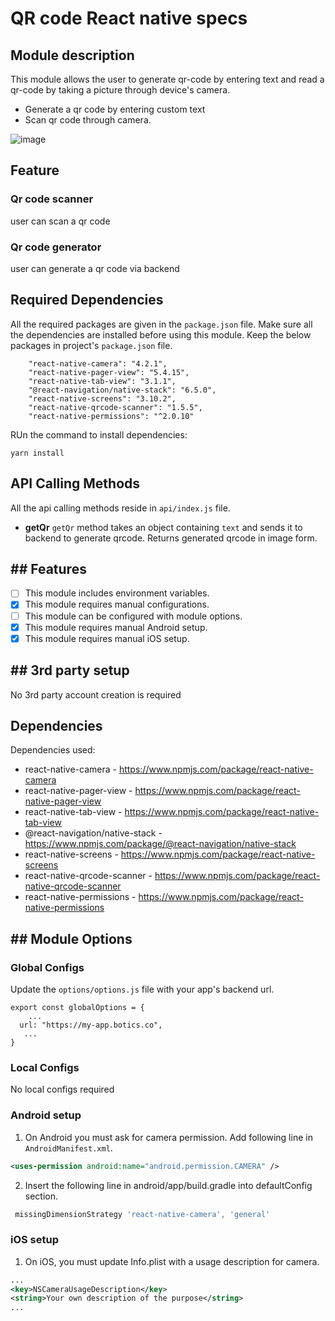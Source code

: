 # QR code React native specs

## Module description

This module allows the user to generate qr-code by entering text and read a qr-code by taking a picture through device's camera.

- Generate a qr code by entering custom text
- Scan qr code through camera.

![image](https://github.com/saad-abid-crowdbotics/modules/assets/76822297/7605b2a5-8ec5-46d2-99b8-dba56ff39e92)

## Feature

### Qr code scanner
user can scan a qr code

### Qr code generator
user can generate a qr code via backend

## Required Dependencies
All the required packages are given in the `package.json` file. Make sure all the dependencies are installed before using this module. 
Keep the below packages in project's `package.json` file.
```
    "react-native-camera": "4.2.1",
    "react-native-pager-view": "5.4.15",
    "react-native-tab-view": "3.1.1",
    "@react-navigation/native-stack": "6.5.0",
    "react-native-screens": "3.10.2",
    "react-native-qrcode-scanner": "1.5.5",
    "react-native-permissions": "^2.0.10"
```
RUn the command to install dependencies:
  ```
  yarn install
  ```

## API Calling Methods
All the api calling methods reside in `api/index.js` file.

* **getQr**
`getQr` method takes an object containing `text` and sends it to backend to generate qrcode. Returns generated qrcode in image form.



## ## Features

 - [ ] This module includes environment variables.
 - [x] This module requires manual configurations.
 - [ ] This module can be configured with module options.
 - [x] This module requires manual Android setup.
 - [x] This module requires manual iOS setup.

## ## 3rd party setup

No 3rd party account creation is required

## Dependencies

Dependencies used:

- react-native-camera  -  https://www.npmjs.com/package/react-native-camera
- react-native-pager-view  -  https://www.npmjs.com/package/react-native-pager-view
- react-native-tab-view  -  https://www.npmjs.com/package/react-native-tab-view
- @react-navigation/native-stack  -  https://www.npmjs.com/package/@react-navigation/native-stack
- react-native-screens  -  https://www.npmjs.com/package/react-native-screens
- react-native-qrcode-scanner  -  https://www.npmjs.com/package/react-native-qrcode-scanner
- react-native-permissions  -  https://www.npmjs.com/package/react-native-permissions


## ## Module Options

### Global Configs

Update the ``options/options.js`` file with your app's backend url.
```
export const globalOptions = {
    ...
  url: "https://my-app.botics.co",
   ...
}
```

### Local Configs

No local configs required

### Android setup

1. On Android you must ask for camera permission. Add following line in `AndroidManifest.xml`.

```xml
<uses-permission android:name="android.permission.CAMERA" />
```

2. Insert the following line in android/app/build.gradle into defaultConfig section.

```powershell
 missingDimensionStrategy 'react-native-camera', 'general'
```


### iOS setup

1. On iOS, you must update Info.plist with a usage description for camera.

```xml
...
<key>NSCameraUsageDescription</key>
<string>Your own description of the purpose</string>
...
```
